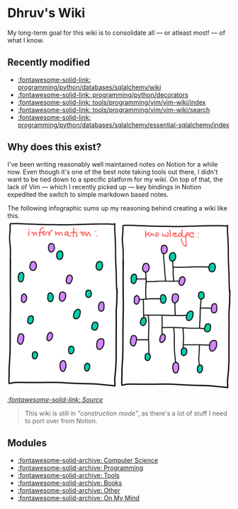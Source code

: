 Dhruv's Wiki
===

My long-term goal for this wiki is to consolidate all — or atleast most! — of what I know.

Recently modified
---

<!--
RECENTLYMODIFIEDBEGIN
-->

- [:fontawesome-solid-link: programming/python/databases/sqlalchemy/wiki](programming/python/databases/sqlalchemy/wiki.md)
- [:fontawesome-solid-link: programming/python/decorators](programming/python/decorators.md)
- [:fontawesome-solid-link: tools/programming/vim/vim-wiki/index](tools/programming/vim/vim-wiki/index.md)
- [:fontawesome-solid-link: tools/programming/vim/vim-wiki/search](tools/programming/vim/vim-wiki/search.md)
- [:fontawesome-solid-link: programming/python/databases/sqlalchemy/essential-sqlalchemy/index](programming/python/databases/sqlalchemy/essential-sqlalchemy/index.md)

<!--
RECENTLYMODIFIEDEND
-->


Why does this exist?
---

I've been writing reasonably well maintained notes on Notion for a while now. Even though it's one of the best note taking tools out there, I didn't want to be tied down to a specific platform for my wiki. On top of that, the lack of Vim — which I recently picked up — key bindings in Notion expedited the switch to simple markdown based notes.

The following infographic sums up my reasoning behind creating a wiki like this.
<img src="assets/images/information-vs-knowledge.png" alt="information-vs-knowledge" class="responsive">

*[:fontawesome-solid-link: Source](https://www.gapingvoid.com/blog/2014/01/22/information-vs-knowledge/)*

> This wiki is still in *"construction mode"*, as there's a lot of stuff I need to port over from Notion.

Modules
---

- [:fontawesome-solid-archive: Computer Science](./computer-science/index.md)
- [:fontawesome-solid-archive: Programming](./programming/index.md)
- [:fontawesome-solid-archive: Tools](./tools/index.md)
- [:fontawesome-solid-archive: Books](books/index.md)
- [:fontawesome-solid-archive: Other](other/index.md)
- [:fontawesome-solid-archive: On My Mind](on-my-mind/index.md)
